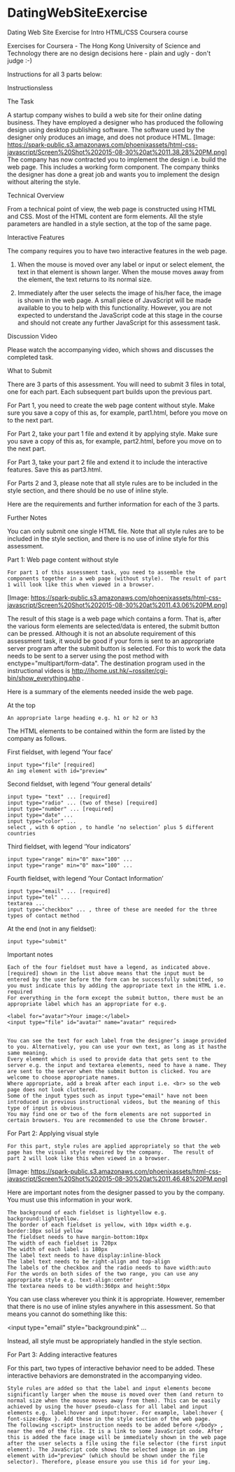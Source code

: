 # DatingWebSiteExercise
Dating Web Site Exercise for Intro HTML/CSS Coursera course

Exercises for Coursera - The Hong Kong University of Science and Technology
there are no design decisions here - plain and ugly - don't judge :-)

Instructions for all 3 parts below:

Instructionsless 

The Task 

A startup company wishes to build a web site for their online dating business. They have employed a designer who has produced the following design using desktop publishing software. The software used by the designer only produces an image, and does not produce HTML.
[Image: https://spark-public.s3.amazonaws.com/phoenixassets/html-css-javascript/Screen%20Shot%202015-08-30%20at%2011.38.28%20PM.png]
The company has now contracted you to implement the design i.e. build the web page. This includes a working form component. The company thinks the designer has done a great job and wants you to implement the design without altering the style.

Technical Overview

From a technical point of view, the web page is constructed using HTML and CSS. Most of the HTML content are form elements. All the style parameters are handled in a style section, at the top of the same page. 

Interactive Features

The company requires you to have two interactive features in the web page. 

1. When the mouse is moved over any label or input or select element, the text in that element is shown larger. When the mouse moves away from the element, the text returns to its normal size.

2. Immediately after the user selects the image of his/her face, the image is shown in the web page. A small piece of JavaScript will be made available to you to help with this functionality. However, you are not expected to understand the JavaScript code at this stage in the course and should not create any further JavaScript for this assessment task.

Discussion Video

Please watch the accompanying video, which shows and discusses the completed task.

What to Submit

There are 3 parts of this assessment. You will need to submit 3 files in total, one for each part. Each subsequent part builds upon the previous part.

For Part 1, you need to create the web page content without style. Make sure you save a copy of this as, for example, part1.html, before you move on to the next part.

For Part 2, take your part 1 file and extend it by applying style. Make sure you save a copy of this as, for example, part2.html, before you move on to the next part.

For Part 3, take your part 2 file and extend it to include the interactive features. Save this as part3.html.

For Parts 2 and 3, please note that all style rules are to be included in the style section, and there should be no use of inline style.

Here are the requirements and further information for each of the 3 parts.

Further Notes

You can only submit one single HTML file. Note that all style rules are to be included in the style section, and there is no use of inline style for this assessment. 



Part 1: Web page content without style 

    For part 1 of this assessment task, you need to assemble the components together in a web page (without style).  The result of part 1 will look like this when viewed in a browser.

[Image: https://spark-public.s3.amazonaws.com/phoenixassets/html-css-javascript/Screen%20Shot%202015-08-30%20at%2011.43.06%20PM.png]


The result of this stage is a web page which contains a form. That is, after the various form elements are selected/data is entered, the submit button can be pressed. Although it is not an absolute requirement of this assessment task, it would be good if your form is sent to an appropriate server program after the submit button is selected. For this to work the data needs to be sent to a server using the post method with enctype="multipart/form-data". The destination program used in the instructional videos is http://ihome.ust.hk/~rossiter/cgi-bin/show_everything.php .

Here is a summary of the elements needed inside the web page.

At the top	

    An appropriate large heading e.g. h1 or h2 or h3

The HTML elements to be contained within the form are listed by the company as follows.

First fieldset, with legend ‘Your face’

    input type="file" [required]
    An img element with id="preview"

Second fieldset, with legend ‘Your general details’

    input type= "text" ... [required]
    input type="radio" ... (two of these) [required]
    input type="number" ... [required]
    input type="date" ...
    input type="color" ...
    select , with 6 option , to handle ‘no selection’ plus 5 different countries 

Third fieldset, with legend ‘Your indicators’

    input type="range" min="0" max="100" ...
    input type="range" min="0" max="100" ... 

Fourth fieldset, with legend ‘Your Contact Information’

    input type="email" ... [required]
    input type="tel" ...
    textarea ...
    input type="checkbox" ... , three of these are needed for the three types of contact method 

At the end (not in any fieldset):

    input type="submit"

Important notes

    Each of the four fieldset must have a legend, as indicated above.
    [required] shown in the list above means that the input must be entered by the user before the form can be successfully submitted, so you must indicate this by adding the appropriate text in the HTML i.e. required
    For everything in the form except the submit button, there must be an appropriate label which has an appropriate for e.g. 

    <label for="avatar">Your image:</label>
    <input type="file" id="avatar" name="avatar" required>


    You can see the text for each label from the designer’s image provided to you. Alternatively, you can use your own text, as long as it hasthe same meaning.
    Every element which is used to provide data that gets sent to the server e.g. the input and textarea elements, need to have a name. They are sent to the server when the submit button is clicked. You are welcome to choose appropriate names. 
    Where appropriate, add a break after each input i.e. <br> so the web page does not look cluttered.
    Some of the input types such as input type="email" have not been introduced in previous instructional videos, but the meaning of this type of input is obvious. 
    You may find one or two of the form elements are not supported in certain browsers. You are recommended to use the Chrome browser.


For Part 2: Applying visual style 

    For this part, style rules are applied appropriately so that the web page has the visual style required by the company.   The result of part 2 will look like this when viewed in a browser.


[Image: https://spark-public.s3.amazonaws.com/phoenixassets/html-css-javascript/Screen%20Shot%202015-08-30%20at%2011.46.48%20PM.png]

Here are important notes from the designer passed to you by the company. You must use this information in your work. 

    The background of each fieldset is lightyellow e.g. background:lightyellow.
    The border of each fieldset is yellow, with 10px width e.g. border:10px solid yellow
    The fieldset needs to have margin-bottom:10px
    The width of each fieldset is 720px
    The width of each label is 180px
    The label text needs to have display:inline-block
    The label text needs to be right-align and top-align 
    The labels of the checkbox and the radio needs to have width:auto
    For the words on both sides of the two range, you can use any appropriate style e.g. text-align:center
    The textarea needs to be width:360px and height:50px


You can use class wherever you think it is appropriate. However, remember that there is no use of inline styles anywhere in this assessment. So that means you cannot do something like this:

  <input type="email" style="background:pink" ... 

Instead, all style must be appropriately handled in the style section.   

For Part 3: Adding interactive features 

For this part, two types of interactive behavior need to be added. These interactive behaviors are demonstrated in the accompanying video.

    Style rules are added so that the label and input elements become significantly larger when the mouse is moved over them (and return to normal size when the mouse moves away from them). This can be easily achieved by using the hover pseudo-class for all label and input elements e.g. label:hover and input:hover. For example, label:hover { font-size:40px }. Add these in the style section of the web page.  
    The following <script> instruction needs to be added before </body> , near the end of the file. It is a link to some JavaScript code. After this is added the face image will be immediately shown in the web page after the user selects a file using the file selector (the first input element). The JavaScript code shows the selected image in an img element with id="preview" (which should be shown under the file selector). Therefore, please ensure you use this id for your img.


<script src="https://www.cse.ust.hk/~rossiter/dating_web_site.js"></script>
